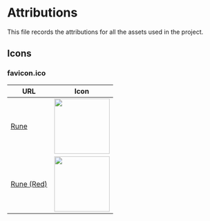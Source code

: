 # Attributions

This file records the attributions for all the assets used in the project.

## Icons

### favicon.ico

| URL                                                           | Icon                                       |
| ------------------------------------------------------------- | ------------------------------------------ |
| [Rune](https://www.flaticon.com/free-icon/rune_8381969)       | <img src="./img/rune.png" width="128">     |
| [Rune (Red)](https://www.flaticon.com/free-icon/rune_8381969) | <img src="./img/rune-red.png" width="128"> |
